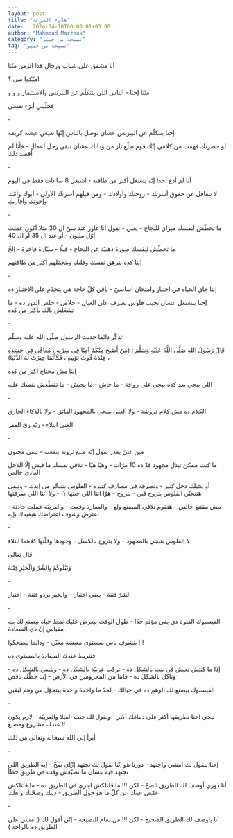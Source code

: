 ```yaml
---
layout: post
title: "هدّيء السرعة"
date:   2024-04-10T00:00:01+03:00
author: "Mahmoud Marzouk"
category: "نصيحة من خبير"
tag: "نصيحة من خبير"
---
```



أنا مشفق على شباب ورجال هذا الزمن منّنا

منّكوا مين ؟!

منّنا إحنا - الناس اللي بتتكلّم عن البيزنس والاستثمار و و
و

فخلّيني أبرّء نفسي

\-

إحنا بنتكلّم عن البيزنس عشان نوصل بالناس إنّها تعيش عيشة
كريمة

لو حضرتك فهمت من كلامي إنّك قوم طلّع نار من ودانك عشان
تبقى رجل أعمال - فأنا لم أقصد ذلك

\-

أنا لم أدع أحدا إنّه يشتغل أكتر من طاقته - اشتغل 8 ساعات
فقط في اليوم

لا تتغافل عن حقوق أسرتك - زوجتك وأولادك - ومن قبلهم
أسرتك الأولى - أبوك وأمّك وإخوتك وأقاربك

\-

ما تحطّش لنفسك ميزان للنجاح - يعني - تقول أنا عاوز عند سنّ
ال 30 مثلا أكون عملت أوّل مليون - أو عند ال 35 أو ال 40

ما تحطّش لنفسك صورة ذهنيّة عن النجاح - فيلّا - سيّارة
فاخرة - إلخّ

إنتا كده بترهق نفسك وقلبك وبتحمّلهم أكتر من طاقتهم

\-

إنتا جاي الحياة في اختبار وامتحان أساسيّ - باقي كلّ حاجة
هي بتخدّم على الاختبار ده

إحنا بنشتغل عشان نجيب فلوس نصرف على العيال - خلاص - خلص
الدور ده - ما تشغلش بالك بأكتر من كده

\-

تذكّر دائما حديث الرسول صلّى الله عليه وسلّم

قَالَ رَسُولُ اللهِ صَلَّى اللَّهُ عَلَيْهِ وَسَلَّمَ : (مَنْ أَصْبَحَ مِنْكُمْ آمِنًا فِي
سِرْبِهِ ، مُعَافًى فِي جَسَدِهِ ، عِنْدَهُ قُوتُ يَوْمِهِ ، فَكَأَنَّمَا حِيزَتْ لَهُ الدُّنْيَا)

إنتا مش محتاج اكتر من كده

اللي ييجي بعد كده ييجي على رواقة - ما جاش - ما يجيش - ما
تقطّعش نفسك عليه

\-

الكلام ده مش كلام دروشة - ولا الغنى بييجي بالمجهود
الفائق - ولا بالذكاء الخارق

الغنى ابتلاء - زيّه زيّ الفقر

\-

مين غنيّ يقدر يقول إنّه صنع ثروته بنفسه - يبقى
مجنون

ما كنت ممكن تبذل مجهود قدّ ده 10 مرّات - وهيّا هيّا - تلاقي
نفسك ما فيش إلّا الدخل العادي خالص

أو يجيلك دخل كتير - وتصرفه في مصارف كتيرة - الفلوس
بتتبخّر من إيدك - وتبقى هتتجنّن الفلوس بتروح فين - بتروح - هوّا انتا اللي
جبتها ؟! - ولا انتا اللي صرفتها

مش مقتنع خالص - هتقوم تلاقي المصنع ولع - والعمارة وقعت -
والعربيّة عملت حادثة - اعترض وشوف اعتراضك هيفيدك بإيه

\-

لا الفلوس بتيجي بالمجهود - ولا بتروح بالكسل - وجودها
وقلّتها كلاهما ابتلاء

قال تعالى

وَنَبْلُوكُمْ بِالشَّرِّ وَالْخَيْرِ فِتْنَةً

\-

الشرّ فتنة - يعني اختبار - والخير بردو فتنة -
اختبار

\-

الفيسبوك الفترة دي بقى مؤلم جدّا - طول الوقت بيعرض عليك
نمط حياة بيصنع لك بيه مقياس إنّ دي السعادة

بتشوف ناس بمستوى معيشة معيّن - ودايما بيضحكوا !!!

فتتربط عندك السعادة بالمستوى ده

إذا ما كنتش تعيش في بيت بالشكل ده - تركب عربيّة بالشكل
ده - وتلبس بالشكل ده - وتاكل بالشكل ده - فانتا من المحرومين في الأرض -
إنتا حظّك ناقص

الفيسبوك بيصنع لك الوهم ده في خيالك - لحدّ ما واحدة واحدة
بيتحوّل من وهم ليقين

\-

نيجي احنا نطربقها أكتر على دماغك أكتر - ونقول لك جنب
الفيلا والعربيّة - لازم يكون عندك مشروع ومصنع !!

أبرأ إلى الله سبحانه وتعالى من ذلك

\-

إحنا بنقول لك امشي واجتهد - دورنا هو إنّنا نقول لك تجتهد
إزّاي صحّ - إيه الطريق اللي تجتهد فيه عشان ما تضيّعش وقت في طريق خطأ

أنا دوري أوصف لك الطريق الصحّ - لكن !!! ما قلتلكش اجري في
الطريق ده - ما قلتلكش غمّض عينك عن كلّ ما هو حول الطريق - دينك وصحّتك
وأهلك

\-

أنا باوصف لك الطريق الصحيح - لكن !!! من تمام النصيحة -
إنّي أقول لك ( امشي على الطريق ده بالراحة )
